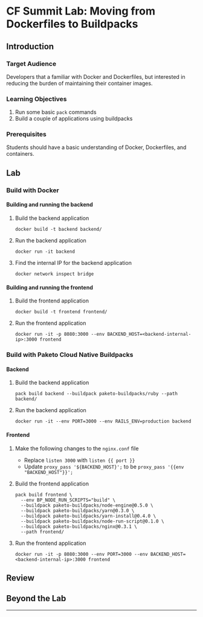 # CF Summit Lab: Moving from Dockerfiles to Buildpacks

## Introduction



### Target Audience

Developers that a familiar with Docker and Dockerfiles, but interested in
reducing the burden of maintaining their container images.

### Learning Objectives

1. Run some basic `pack` commands
1. Build a couple of applications using buildpacks

### Prerequisites

Students should have a basic understanding of Docker, Dockerfiles, and containers.

## Lab

### Build with Docker

#### Building and running the backend
1. Build the backend application
   ```
   docker build -t backend backend/
   ```

1. Run the backend application
   ```
   docker run -it backend
   ```

1. Find the internal IP for the backend application
   ```
   docker network inspect bridge
   ```

#### Building and running the frontend
1. Build the frontend application
   ```
   docker build -t frontend frontend/
   ```

1. Run the frontend application
   ```
   docker run -it -p 8080:3000 --env BACKEND_HOST=<backend-internal-ip>:3000 frontend
   ```

### Build with Paketo Cloud Native Buildpacks

#### Backend

1. Build the backend application
   ```
   pack build backend --buildpack paketo-buildpacks/ruby --path backend/
   ```

1. Run the backend application
   ```
   docker run -it --env PORT=3000 --env RAILS_ENV=production backend
   ```


#### Frontend

1. Make the following changes to the `nginx.conf` file
   - Replace `listen 3000` with `listen {{ port }}`
   - Update `proxy_pass '${BACKEND_HOST}';` to be `proxy_pass '{{env "BACKEND_HOST"}}';`

1. Build the frontend application
   ```
   pack build frontend \
     --env BP_NODE_RUN_SCRIPTS="build" \
     --buildpack paketo-buildpacks/node-engine@0.5.0 \
     --buildpack paketo-buildpacks/yarn@0.3.0 \
     --buildpack paketo-buildpacks/yarn-install@0.4.0 \
     --buildpack paketo-buildpacks/node-run-script@0.1.0 \
     --buildpack paketo-buildpacks/nginx@0.3.1 \
     --path frontend/
   ```

1. Run the frontend application
   ```
   docker run -it -p 8080:3000 --env PORT=3000 --env BACKEND_HOST=<backend-internal-ip>:3000 frontend
   ```

## Review

## Beyond the Lab

---
